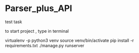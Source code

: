 # Parser_plus_API
test task

to start project , type in terminal

virtualenv -p python3 venv
source venv/bin/activate
pip install -r requirements.txt
./manage.py runserver
